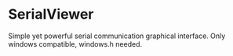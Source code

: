 # SerialViewer
Simple yet powerful serial communication graphical interface. Only windows compatible, windows.h needed.
